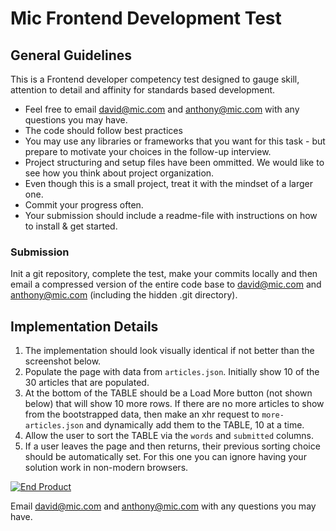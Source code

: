 # Mic Frontend Development Test

## General Guidelines
This is a Frontend developer competency test designed to gauge skill, attention to detail and affinity for standards based development.

- Feel free to email <david@mic.com> and <anthony@mic.com> with any questions you may have.
- The code should follow best practices
- You may use any libraries or frameworks that you want for this task - but prepare to motivate your choices in the follow-up interview.
- Project structuring and setup files have been ommitted.  We would like to see how you think about project organization.
- Even though this is a small project, treat it with the mindset of a larger one.
- Commit your progress often.
- Your submission should include a readme-file with instructions on how to install & get started.

### Submission
Init a git repository, complete the test, make your commits locally and then email a compressed version of the entire code base to <david@mic.com> and <anthony@mic.com> (including the hidden .git directory).


## Implementation Details
1. The implementation should look visually identical if not better than the screenshot below.
1. Populate the page with data from `articles.json`.  Initially show 10 of the 30 articles that are populated.
1. At the bottom of the TABLE should be a Load More button (not shown below) that will show 10 more rows.  If there are no more articles to show from the bootstrapped data, then make an xhr request to `more-articles.json` and dynamically add them to the TABLE, 10 at a time.
1. Allow the user to sort the TABLE via the `words` and `submitted` columns.
1. If a user leaves the page and then returns, their previous sorting choice should be automatically set.  For this one you can ignore having your solution work in non-modern browsers.

[![End Product](https://bitbucket.org/policymic/dev-test/raw/master/screenshot.png)](https://bitbucket.org/policymic/dev-test/raw/master/screenshot.png)

Email <david@mic.com> and <anthony@mic.com> with any questions you may have.
